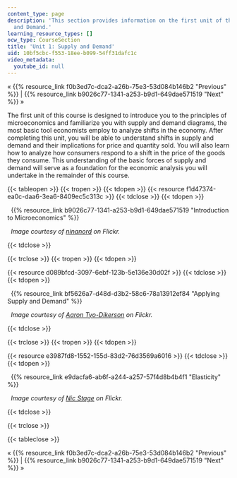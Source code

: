 ```yaml
---
content_type: page
description: 'This section provides information on the first unit of the course: Supply
  and Demand.'
learning_resource_types: []
ocw_type: CourseSection
title: 'Unit 1: Supply and Demand'
uid: 10bf5cbc-f553-18ee-b099-54ff31dafc1c
video_metadata:
  youtube_id: null
---
```


« {{% resource_link f0b3ed7c-dca2-a26b-75e3-53d084b146b2 "Previous" %}} | {{% resource_link b9026c77-1341-a253-b9d1-649dae571519 "Next" %}} »

The first unit of this course is designed to introduce you to the principles of microeconomics and familiarize you with supply and demand diagrams, the most basic tool economists employ to analyze shifts in the economy. After completing this unit, you will be able to understand shifts in supply and demand and their implications for price and quantity sold. You will also learn how to analyze how consumers respond to a shift in the price of the goods they consume. This understanding of the basic forces of supply and demand will serve as a foundation for the economic analysis you will undertake in the remainder of this course.

{{< tableopen >}}
{{< tropen >}}
{{< tdopen >}}
{{< resource f1d47374-ea0c-daa6-3ea6-8409ec5c313c >}}
{{< tdclose >}}
{{< tdopen >}}


  {{% resource_link b9026c77-1341-a253-b9d1-649dae571519 "Introduction to Microeconomics" %}}

  _Image courtesy of_ [_ninanord_](http://www.flickr.com/photos/ninsvims/3264175368/) _on Flickr._


{{< tdclose >}}

{{< trclose >}}
{{< tropen >}}
{{< tdopen >}}
  
{{< resource d089bfcd-3097-6ebf-123b-5e136e30d02f >}}
{{< tdclose >}}
{{< tdopen >}}


  {{% resource_link bf5626a7-d48d-d3b2-58c6-78a13912ef84 "Applying Supply and Demand" %}}

  _Image courtesy of_ [_Aaron Tyo-Dikerson_](http://www.flickr.com/photos/tyodickerson/39826870/) _on Flickr._


{{< tdclose >}}

{{< trclose >}}
{{< tropen >}}
{{< tdopen >}}
  
{{< resource e3987fd8-1552-155d-83d2-76d3569a6016 >}}
{{< tdclose >}}
{{< tdopen >}}


  {{% resource_link e9dacfa6-ab6f-a244-a257-57f4d8b4b4f1 "Elasticity" %}}

  _Image courtesy of_ [_Nic Stage_](http://www.flickr.com/photos/nic-stage/4321461836/in/photostream/) _on Flickr._


{{< tdclose >}}

{{< trclose >}}

{{< tableclose >}}

« {{% resource_link f0b3ed7c-dca2-a26b-75e3-53d084b146b2 "Previous" %}} | {{% resource_link b9026c77-1341-a253-b9d1-649dae571519 "Next" %}} »
